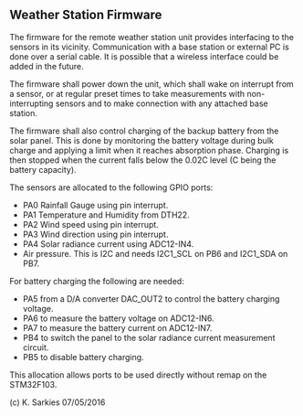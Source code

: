 Weather Station Firmware
--------------------------

The firmware for the remote weather station unit provides interfacing to
the sensors in its vicinity. Communication with a base station or external PC
is done over a serial cable. It is possible that a wireless interface could be
added in the future.

The firmware shall power down the unit, which shall wake on interrupt from a
sensor, or at regular preset times to take measurements with non-interrupting
sensors and to make connection with any attached base station.

The firmware shall also control charging of the backup battery from the solar
panel. This is done by monitoring the battery voltage during bulk charge and
applying a limit when it reaches absorption phase. Charging is then stopped
when the current falls below the 0.02C level (C being the battery capacity).

The sensors are allocated to the following GPIO ports:
* PA0 Rainfall Gauge using pin interrupt.
* PA1 Temperature and Humidity from DTH22.
* PA2 Wind speed using pin interrupt.
* PA3 Wind direction using pin interrupt.
* PA4 Solar radiance current using ADC12-IN4.
* Air pressure. This is I2C and needs I2C1_SCL on PB6 and I2C1_SDA on PB7.

For battery charging the following are needed:
* PA5 from a D/A converter DAC_OUT2 to control the battery charging voltage.
* PA6 to measure the battery voltage on ADC12-IN6.
* PA7 to measure the battery current on ADC12-IN7.
* PB4 to switch the panel to the solar radiance current measurement circuit.
* PB5 to disable battery charging.

This allocation allows ports to be used directly without remap on the STM32F103.

(c) K. Sarkies 07/05/2016

